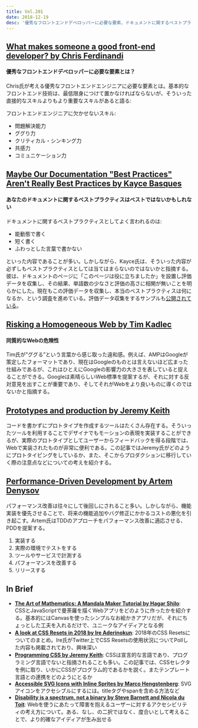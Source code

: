 ```yaml
---
title: Vol.201
date: 2018-12-19
desc: '優秀なフロントエンドデベロッパーに必要な要素、ドキュメントに関するベストプラクティス、同質的なWebの危険性、ほか計10リンク'
---
```


## [What makes someone a good front-end developer? by Chris Ferdinandi](https://gomakethings.com/what-makes-someone-a-good-front-end-developer/)

#### 優秀なフロントエンドデベロッパーに必要な要素とは？

Chris氏が考える優秀なフロントエンドエンジニアに必要な要素とは。基本的なフロントエンド技術は、最低限身につけて置かなければならないが、そういった直接的なスキルよりもより重要なスキルがあると語る:

フロントエンドエンジニアに欠かせないスキル:

- 問題解決能力
- ググり力
- クリティカル・シンキング力
- 共感力
- コミュニケーション力

## [Maybe Our Documentation "Best Practices" Aren't Really Best Practices by Kayce Basques](https://kayce.basqu.es/blog/best-practices)

#### あなたのドキュメントに関するベストプラクティスはベストではないかもしれない

ドキュメントに関するベストプラクティスとしてよく言われるのは:

- 能動態で書く
- 短く書く
- ふわっとした言葉で書かない

といった内容であることが多い。しかしながら、Kayce氏は、そういった内容が必ずしもベストプラクティスとしては当てはまらないのではないかと指摘する。彼は、ドキュメントのページに「このページは役に立ちましたか」を設置し評価データを収集し、その結果、単語数の少なさと評価の高さに相関が無いことを明らかにした。現在もこの評価データを収集し、本当のベストプラクティスは何になるか、という調査を進めている。評価データ収集をするサンプルも[公開されている](https://glitch.com/edit/#!/wasthispagehelpful)。

## [Risking a Homogeneous Web by Tim Kadlec](https://timkadlec.com/remembers/2018-12-04-risking-a-homogenous-web/)

#### 同質的なWebの危険性

Tim氏が”ググる”という言葉から感じ取った違和感。例えば、AMPはGoogleが策定したフォーマットであり、現在はGoogleのものとは言えないほど広まった仕組みであるが、これはひとえにGoogleの影響力の大きさを表していると捉えることができる。Googleは素晴らしいWeb標準を提案するが、それに対する反対意見を出すことが重要であり、そしてそれがWebをより良いものに導くのではないかと指摘する。

## [Prototypes and production by Jeremy Keith](https://adactio.com/journal/14562)

コードを書かずにプロトタイプを作成するツールはたくさん存在する。そういったツールを利用することでデザイナでもモーションの表現を実装することができるが、実際のプロトタイプとしてユーザーからフィードバックを得る段階では、Webで実装されたものが非常に便利である。この記事ではJeremy氏がどのようにプロトタイピングをしているか、また、そこからプロダクションに移行していく際の注意点などについての考えを紹介する。

## [Performance-Driven Development by Artem Denysov](https://calendar.perfplanet.com/2018/performance-driven-development/)

パフォーマンス改善は往々にして後回しにされること多い。しかしながら、機能実装を優先させることで、将来の機能追加やバグ修正にかかるコストの悪化を引き起こす。Artem氏はTDDのアプローチをパフォーマンス改善に適応させる、PDDを提案する。

1. 実装する
2. 実際の環境でテストをする
3. ツールやサービスで計測する
4. パフォーマンスを改善する
5. リリースする

## In Brief
- [**The Art of Mathematics: A Mandala Maker Tutorial by Hagar Shilo**](https://24ways.org/2018/the-art-of-mathematics/): CSSとJavaScriptで曼荼羅を描くWebアプリをどのように作ったかを紹介する。基本的にはCanvasを使ったシンプルなお絵かきアプリだが、それにちょっとした工夫を入れるだけで、ユニークなアイディアとなる例
- [**A look at CSS Resets in 2018 by Ire Aderinokun**](https://bitsofco.de/a-look-at-css-resets-in-2018/):  2018年のCSS Resetsについてのまとめ。Ire氏がTwitter上でCSS Resetsの使用状況についてPollした内容も掲載されており、興味深い
- [**Programming CSS by Jeremy Keith**](https://adactio.com/journal/14574): CSSは宣言的な言語であり、プログラミング言語でないと指摘されることも多い。この記事では、CSSセレクタを例に取り、いかにCSSがプログラム的であるかを説く。またテンプレート言語との連携をどのようにとるか
- [**Accessible SVG Icons with Inline Sprites by Marco Hengstenberg**](https://www.24a11y.com/2018/accessible-svg-icons-with-inline-sprites/): SVGアイコンをアクセシブルにするには。titleタグやspanを含める方法など
- [**Disability is a spectrum, not a binary by Steve Barnett and Nicola du Toit**](https://www.24a11y.com/2018/disability-is-a-spectrum-not-a-binary/): Webを使うにあたって障害を抱えるユーザーに対するアクセシビリティの考え方について。ある、なし、の二択ではなく、度合いとして考えることで、より的確なアイディアが生み出せる

